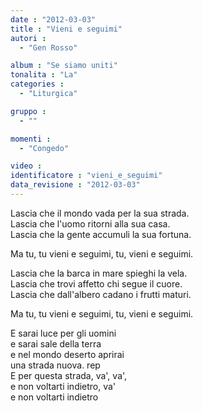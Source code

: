 ```yaml
---
date : "2012-03-03"
title : "Vieni e seguimi"
autori : 
  - "Gen Rosso"

album : "Se siamo uniti"
tonalita : "La"
categories : 
  - "Liturgica"

gruppo : 
  - ""

momenti : 
  - "Congedo"

video : 
identificatore : "vieni_e_seguimi"
data_revisione : "2012-03-03"
---
```

  
  
Lascia che il mondo vada per la sua strada.  
Lascia che l'uomo ritorni alla sua casa.  
Lascia che la gente accumuli la sua fortuna.  
  
  
Ma tu, tu vieni e seguimi, tu,  vieni e seguimi.  
  
  
Lascia che la barca in mare spieghi la vela.  
Lascia che trovi affetto chi segue il cuore.  
Lascia che dall'albero cadano i frutti maturi.  
  
  
Ma tu, tu vieni e seguimi, tu,  vieni e seguimi.  
  
  
E sarai luce per gli uomini  
e sarai sale della terra   
e nel mondo deserto aprirai  
una strada nuova. rep  
E per questa strada, va', va',  
e non voltarti indietro, va'  
e non voltarti indietro  
  
  
  
  
